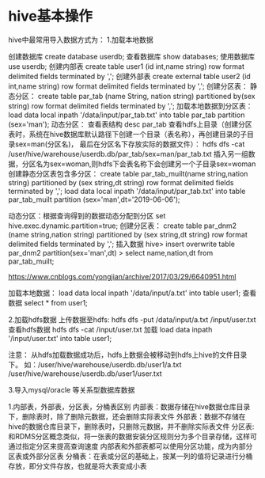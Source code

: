 # hive基本操作
hive中最常用导入数据方式为：
1.加载本地数据

创建数据库
create database userdb;
查看数据库
show databases;
使用数据库
use userdb;
创建内部表
create table user1 (id int,name string) row format delimited fields terminated by ',';
创建外部表
create external table user2 (id int,name string) row format delimited fields terminated by ',';
创建分区表：
静态分区：
create table par_tab (name String, nation string) partitioned by(sex string) row format delimited fields terminated by ',';
加载本地数据到分区表：
load data local inpath '/data/input/par_tab.txt' into table par_tab partition (sex='man');
动态分区：
查看表结构 desc par_tab
查看hdfs上目录（创建分区表时，系统在hive数据库默认路径下创建一个目录（表名称），再创建目录的子目录sex=man(分区名)，
最后在分区名下存放实际的数据文件）：
hdfs dfs -cat /user/hive/warehouse/userdb.db/par_tab/sex=man/par_tab.txt
插入另一组数据，分区名为sex=woman,则hdfs下会表名称下会创建另一个子目录sex=woman
创建静态分区表包含多分区：
create table par_tab_muilt(name string,nation string) partitioned by (sex string,dt string) row format delimited fields terminated by ',';
load data local inpath '/data/input/par_tab.txt' into table par_tab_muilt partition (sex='man',dt='2019-06-06');

动态分区：根据查询得到的数据动态分配到分区
set hive.exec.dynamic.partition=true;
创建分区表：
create table par_dnm2 (name string,nation string) partitioned by (sex string,dt string) row format delimited fields terminated by ',';
插入数据
hive> insert overwrite table par_dnm2 partition(sex='man',dt)
    > select name,nation,dt from par_tab_muilt;

https://www.cnblogs.com/yongjian/archive/2017/03/29/6640951.html

加载本地数据：
load data local inpath '/data/input/a.txt' into table user1;
查看数据
select * from user1;


2.加载hdfs数据
上传数据至hdfs:
hdfs dfs -put /data/input/a.txt /input/user.txt
查看hdfs数据
hdfs dfs -cat /input/user.txt
加载
load data inpath '/input/user.txt' into table user1;

注意：
从hdfs加载数据成功后，hdfs上数据会被移动到hdfs上hive的文件目录下。
如：/user/hive/warehouse/userdb.db/user1/a.txt
    /user/hive/warehouse/userdb.db/user1/user.txt


3.导入mysql/oracle 等关系型数据库数据




1.内部表，外部表，分区表，分桶表区别
内部表：数据存储在hive数据仓库目录下，删除表时，除了删除元数据，还会删除实际表文件
外部表：数据不存储在hive的数据仓库目录下，删除表时，只删除元数据，并不删除实际表文件
分区表: 和RDMS分区概念类似，将一张表的数据安装分区规则分为多个目录存储，这样可通过指定分区来提高查询速度
内部表和外部表都可以使用分区功能，成为内部分区表或外部分区表
分桶表：在表或分区的基础上，按某一列的值将记录进行分桶存放，即分文件存放，也就是将大表变成小表


